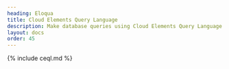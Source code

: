 ```yaml
---
heading: Eloqua
title: Cloud Elements Query Language
description: Make database queries using Cloud Elements Query Language.
layout: docs
order: 45
---
```


{% include ceql.md %}
